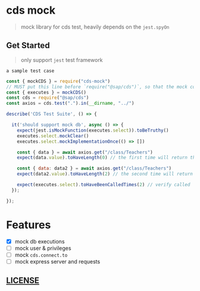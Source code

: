 # cds mock

> mock library for cds test, heavily depends on the `jest.spyOn`


## Get Started

> only support `jest` test framework

`a sample test case`

```js
const { mockCDS } = require("cds-mock")
// MUST put this line before `require("@sap/cds")`, so that the mock could be applied
const { executes } = mockCDS()
const cds = require("@sap/cds")
const axios = cds.test(".").in(__dirname, "../")

describe('CDS Test Suite', () => {

  it('should support mock db', async () => {
    expect(jest.isMockFunction(executes.select)).toBeTruthy()
    executes.select.mockClear()
    executes.select.mockImplementationOnce(() => [])

    const { data } = await axios.get("/class/Teachers")
    expect(data.value).toHaveLength(0) // the first time will return the mocked value

    const { data: data2 } = await axios.get("/class/Teachers")
    expect(data2.value).toHaveLength(2) // the second time will return the original implementation

    expect(executes.select).toHaveBeenCalledTimes(2) // verify called
  });

});

```

# Features

- [x] mock db executions
- [ ] mock user & privileges
- [ ] mock `cds.connect.to`
- [ ] mock express server and requests

## [LICENSE](./LICENSE)
